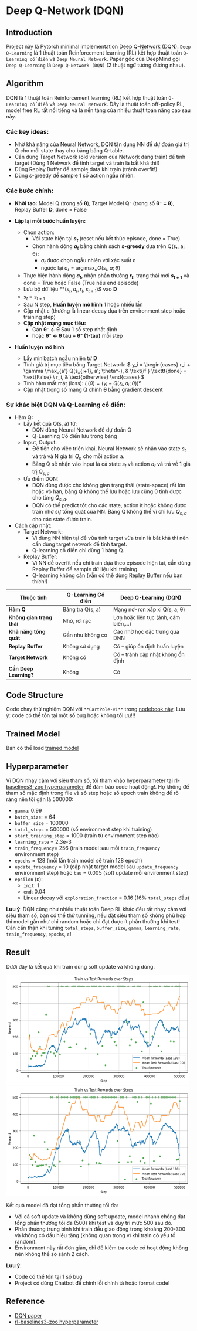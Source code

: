 # Deep Q-Network (DQN)

## Introduction

Project này là Pytorch minimal implementation [Deep Q-Network (DQN)](https://arxiv.org/pdf/1312.5602). `Deep Q-Learning` là 1 thuật toán Reinforcement learning (RL) kết hợp thuật toán `Q-Learning cổ điển` và `Deep Neural Network`. Paper gốc của DeepMind gọi `Deep Q-Learning` là `Deep Q-Network (DQN)` (2 thuật ngữ tương đương nhau). 

## Algorithm

DQN là 1 thuật toán Reinforcement learning (RL) kết hợp thuật toán `Q-Learning cổ điển` và `Deep Neural Network`. Đây là thuật toán off-policy RL, model free RL rất nổi tiếng và là nền tảng của nhiều thuật toán nâng cao sau này.

### Các key ideas:
- Nhờ khả năng của Neural Network, DQN tận dụng NN để dự đoán giá trị Q cho mỗi state thay cho bảng bảng Q-table.
- Cần dùng Target Network (old version của Network đang train) để tính target (Dùng 1 Network để tính target và train là bất khả thi!)
- Dùng Replay Buffer để sample data khi train (tránh overfit!)
- Dùng ε-greedy để sample 1 số action ngẫu nhiên.

### Các bước chính:

- **Khởi tạo:** Model Q (trọng số **θ**), Target Model Q⁻ (trọng số **θ⁻ = θ**), Replay Buffer **D**, done = False

- **Lặp lại mỗi bước huấn luyện:**
    - Chọn action:
        - Với state hiện tại **$s_t$** (reset nếu kết thúc episode, done = True)
        - Chọn hành động **$a_t$** bằng chính sách **ε-greedy** dựa trên Q(sₜ, a; θ):
            - $a_t$ được chọn ngẫu nhiên với xác suất ε
            - ngược lại $a_t = \arg\max_a Q(s_t, a; \theta)$
    - Thực hiện hành động **$a_t$**, nhận phần thưởng **$r_t$**, trạng thái mới **$s_{t+1}$** và done = True hoặc False (True nếu end episode)
    - Lưu bộ dữ liệu **$(s_t, a_t, r_t, s_{t+1})$*$* vào **D**
    - $s_t$ = $s_{t+1}$
    - Sau N step, **Huấn luyện mô hình** 1 hoặc nhiều lần
    - Cập nhật ε (thường là linear decay dựa trên environment step hoặc training step)
    - **Cập nhật mạng mục tiêu:**
        - Gán **θ⁻ ← θ** Sau 1 số step nhất định
        - hoặc **θ⁻ ← θ tau + θ⁻ (1-tau)** mỗi step

- **Huấn luyện mô hình**
   - Lấy minibatch ngẫu nhiên từ **D**
   - Tính giá trị mục tiêu bằng Target Network:
    $
    y_i = 
    \begin{cases}
    r_i + \gamma \max_{a'} Q(s_{i+1}, a'; \theta^-), & \text{if } \texttt{done} = \text{False} \\
    r_i, & \text{otherwise}
    \end{cases}
    $
   - Tính hàm mất mát (loss):
     $L(\theta) = (yᵢ - Q(sᵢ, aᵢ; \theta))²$
   - Cập nhật trọng số mạng Q chính **θ** bằng gradient descent

### Sự khác biệt DQN và Q-Learning cổ điển:
- Hàm Q:
    - Lấy kết quả Q(s, a) từ:
        - DQN dùng Neural Network để dự đoán Q
        - Q-Learning Cổ điển lưu trong bảng
    - Input, Output:
        - Để tiện cho việc triển khai, Neural Network sẽ nhận vào state $s_t$ và trả và N giá trị $Q_a$ cho mỗi action a. 
        - Bảng Q sẽ nhận vào input là cả state $s_t$ và action $a_t$ và trả về 1 giá trị $Q_{s, a}$
    - Ưu điểm DQN:
        - DQN dùng được cho không gian trạng thái (state-space) rất lớn hoặc vô hạn, bảng Q không thể lưu hoặc lưu cũng 0 tính được cho từng $Q_{s, a}$.
        - DQN có thể predict tốt cho các state, action ít hoặc không được train nhờ sự tổng quát của NN. Bảng Q không thể vì chỉ lưu $Q_{s, a}$ cho các state được train.
- Cách cập nhật:
    - Target Network:
        - Vì dùng NN hiện tại để vừa tính target vừa train là bất khả thi nên cần dùng target network để tính target.
        - Q-learning cổ điển chỉ dùng 1 bảng Q.
    - Replay Buffer:
        - Vì NN dễ overfit nếu chỉ train dựa theo episode hiện tại, cần dùng Replay Buffer để sample dữ liệu khi training.
        - Q-learning không cần (vẫn có thể dùng Replay Buffer nếu bạn thích!)

| Thuộc tính             | Q-Learning Cổ điển                         | Deep Q-Learning (DQN)                           |
|------------------------|--------------------------------------------|-------------------------------------------------|
| **Hàm Q**              | Bảng tra Q(s, a)                           | Mạng nơ-ron xấp xỉ Q(s, a; θ)                   |
| **Không gian trạng thái** | Nhỏ, rời rạc                            | Lớn hoặc liên tục (ảnh, cảm biến,...)          |
| **Khả năng tổng quát** | Gần như không có                           | Cao nhờ học đặc trưng qua DNN                   |
| **Replay Buffer**      | Không sử dụng                              | Có – giúp ổn định huấn luyện                    |
| **Target Network**     | Không có                                   | Có – tránh cập nhật không ổn định               |
| **Cần Deep Learning?** | Không                                      | Có                                              |

## Code Structure

Code chạy thử nghiệm DQN với `**CartPole-v1**` trong [nodebook này](DQN.ipynb). Lưu ý: code có thể tồn tại một số bug hoặc không tối ưu!!!

## Trained Model

Bạn có thể load [trained model](trained_model)

## Hyperparameter
Vì DQN nhạy cảm với siêu tham số, tôi tham khảo hyperparameter tại [rl-baselines3-zoo hyperparameter](https://github.com/DLR-RM/rl-baselines3-zoo/blob/master/hyperparams/dqn.yml) để đảm bảo code hoạt động!. Họ không để tham số mặc định trong file và số step hoặc số epoch train không để rõ ràng nên tôi gán là 500000:
- `gamma`: 0.99
- `batch_size`: = 64
- `buffer_size` = 100000
- `total_steps` = 500000 (số environment step khi training)
- `start_training_step` = 1000 (train từ environment step nào)
- `learning_rate` = 2.3e-3
- `train_frequency`= 256 (train model sau mỗi `train_frequency` environment step)
- `epochs` = 128 (mỗi lần train model sẽ train 128 epoch)
- `update_frequency` = 10 (cập nhật target model sau `update_frequency` environment step) hoặc `tau` = 0.005 (soft update mỗi environment step)
- `epsilon` (ε):
    - `init`: 1
    - `end`: 0.04
    - Linear decay với `exploration_fraction` = 0.16 (16% `total_steps` đầu)

**Lưu ý**: DQN cũng như nhiều thuật toán Deep RL khác đều rất nhạy cảm với siêu tham số, bạn có thể thử tunning, nếu đặt siêu tham số không phù hợp thì model gần như chỉ random hoặc chỉ đạt được ít phần thưởng khi test! Cần cẩn thận khi tuning `total_steps`, `buffer_size`, `gamma`, `learning_rate`, `train_frequency`, `epochs`, `ε`!

## Result

Dưới đây là kết quả khi train dùng soft update và không dùng.

<p float="left">
  <img src="figure\soft update.png" alt="soft update" width="500" height="300"/>
  <img src="figure\no soft update.png" alt="no soft update" width="500" height="300"/>
</p>

Kết quả model đã đạt tổng phần thưởng tối đa:
- Với cả soft update và không dùng soft update, model nhanh chống đạt tổng phần thưởng tối đa (500) khi test và duy trì mức 500 sau đó.
- Phần thưởng trung bình khi train đều giao động trong khoảng 200-300 và không có dấu hiệu tăng (không quan trọng vì khi train có yếu tố random).
- Environment này rất đơn giản, chỉ để kiểm tra code có hoạt động không nên không thể so sánh 2 cách.

**Lưu ý**:
- Code có thể tồn tại 1 số bug
- Project có dùng Chatbot để chỉnh lỗi chính tả hoặc format code!

## Reference
- [DQN paper](https://arxiv.org/pdf/1312.5602)
- [rl-baselines3-zoo hyperparameter](https://github.com/DLR-RM/rl-baselines3-zoo/blob/master/hyperparams/dqn.yml)